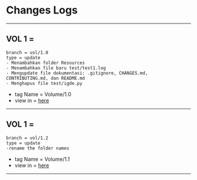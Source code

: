 # Changes Logs

---

## VOL 1 =

    branch = vol/1.0
    type = update
    - Menambahkan folder Resources
    - Menambahkan file baru test/test1.log
    - Mengupdate file dokumentasi: .gitignore, CHANGES.md, CONTRIBUTING.md, dan README.md
    - Menghapus file test/igde.py

- tag Name = Volume/1.0
- view in = [here](https://github.com/ridwan-arch-v/XCEL/tree/main/resources)

---

## VOL 1 =

    branch = vol/1.2
    type = update
    -rename the folder names

- tag Name = Volume/1.1
- view in = [here](https://github.com/ridwan-arch-v/XCEL/tree/main/resources)

---
